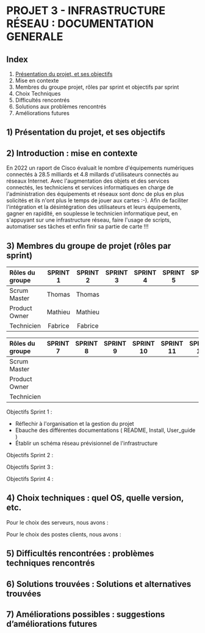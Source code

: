 
# PROJET 3 - INFRASTRUCTURE RÉSEAU : DOCUMENTATION GENERALE

## Index

1) [Présentation du projet, et ses objectifs](https://github.com/WildCodeSchool/TSSR-ANGOU-P3-G3/tree/main?tab=readme-ov-file#1-pr%C3%A9sentation-du-projet-et-ses-objectifs)
2) Mise en contexte
3) Membres du groupe projet, rôles par sprint et objectifs par sprint
4) Choix Techniques
5) Difficultés rencontrés
6) Solutions aux problèmes rencontrés
7) Améliorations futures



## 1) Présentation du projet, et ses objectifs



## 2) Introduction : mise en contexte

En 2022 un raport de Cisco évaluait le nombre d'équipements numériques connectés à 28.5 milliards et 4.8 millards d'utilisateurs connectés au réseaux Internet.
Avec l'augmentation des objets et des services connectés, les techniciens et services informatiques en charge de l'administration des équipements et réseaux sont donc de plus en plus solicités et ils n'ont plus le temps de jouer aux cartes :-). 
Afin de faciliter l'intégration et la désintégration des utilisateurs et leurs équipements, gagner en rapidité, en souplesse le technicien informatique peut, en s'appuyant sur une infrastructure réseau, faire l'usage de scripts, automatiser ses tâches et enfin finir sa partie de carte !!!


## 3) Membres du groupe de projet (rôles par sprint)

| Rôles du groupe | SPRINT 1 | SPRINT 2 | SPRINT 3 | SPRINT 4 | SPRINT 5 | SPRINT 6 | 
|:--------| :------: | :-----------: | :-----------: | :--------: | :--------: | :--------: |
| Scrum Master  | Thomas  |  Thomas |   |   |   |   | |
| Product Owner |  Mathieu | Mathieu | | | | | |
| Technicien |  Fabrice | Fabrice |  |  |  |  | |

| Rôles du groupe | SPRINT 7 | SPRINT 8 | SPRINT 9 | SPRINT 10 | SPRINT 11 | SPRINT 12 | 
|:--------| :------: | :-----------: | :-----------: | :--------: | :--------: | :--------: |
| Scrum Master  |   |  |   |   |   |   | |
| Product Owner |  |  | | | | | |
| Technicien |  | |  |  |  |  | |

Objectifs Sprint 1 : 

 - Réflechir à l'organisation et la gestion du projet
 - Ebauche des différentes documentations ( README, Install, User_guide )
 - Établir un schéma réseau prévisionnel de l'infrastructure

Objectifs Sprint 2 :


Objectifs Sprint 3 :


Objectifs Sprint 4 :




## 4) Choix techniques : quel OS, quelle version, etc.

Pour le choix des serveurs, nous avons :

Pour le choix des postes clients, nous avons :


## 5) Difficultés rencontrées : problèmes techniques rencontrés



## 6) Solutions trouvées : Solutions et alternatives trouvées






## 7) Améliorations possibles : suggestions d’améliorations futures

